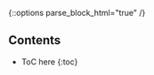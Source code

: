 {::options parse_block_html="true" /}

<div class="toc">
<h2>Contents</h2>
	
* ToC here
{:toc}

</div>